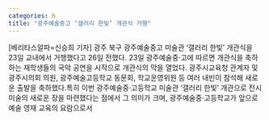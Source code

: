 ```yaml
---
categories: h
title: "광주예술중고 ‘갤러리 한빛’ 개관식 거행"
---
```

[베리타스알파=신승희 기자] 광주 북구 광주예술중고 미술관 ‘갤러리 한빛’ 개관식을 23일 교내에서 거행했다고 26일 전했다. 23일 광주예술중·고에 따르면 개관식을 축하하는 재학생들의 국악 공연을 시작으로 개관식의 막을 열었다. 광주시교육청 관계자 및 광주시의회 의원, 광주예술고등학교 동문회, 학교운영위원 등 여러 내빈이 참석해 새로운 출발을 축하했다.특히 이번 광주예술중·고등학교 미술관 ‘갤러리 한빛’ 개관으로 전시 미술의 새로운 장을 마련했다는 점에서 그 의미가 크며, 광주예술중·고등학교가 앞으로 예술 영재 교육의 요람으로서